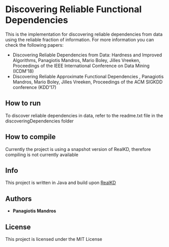 # Discovering Reliable Functional Dependencies

This is the implementation for discovering reliable dependencies from data using the reliable fraction of information. For more information you can check the following papers:
- Discovering Reliable Dependencies from Data: Hardness and Improved Algorithms, Panagiotis Mandros, Mario Boley, Jilles Vreeken, Proceedings of the IEEE International Conference on Data Mining (ICDM'18) 
- Discovering Reliable Approximate Functional Dependencies , Panagiotis Mandros, Mario Boley, Jilles Vreeken, Proceedings of the ACM SIGKDD conference (KDD’17)

## How to run

To discover reliable dependencies in data, refer to the readme.txt file in the discoveringDependencies folder

## How to compile

Currently the project is using a snapshot version of RealKD, therefore compiling is not currently available

## Info

This project is written in Java and build upon [RealKD](http://www.realkd.org)


## Authors

* **Panagiotis Mandros** 

## License

This project is licensed under the MIT License 
